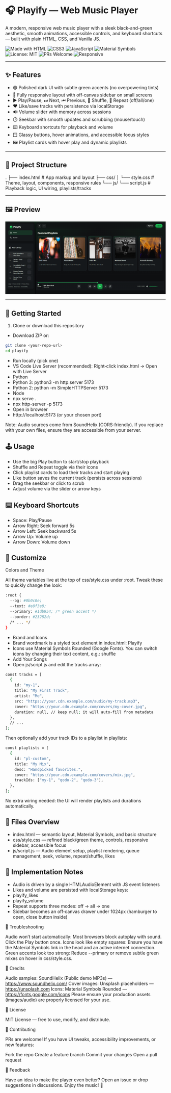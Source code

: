 # 🎧 Playify — Web Music Player

A modern, responsive web music player with a sleek black-and-green aesthetic, smooth animations, accessible controls, and keyboard shortcuts — built with plain HTML, CSS, and Vanilla JS.

![Made with HTML](https://img.shields.io/badge/HTML5-E44D26?logo=html5&logoColor=white)
![CSS3](https://img.shields.io/badge/CSS3-1572B6?logo=css3&logoColor=white)
![JavaScript](https://img.shields.io/badge/JavaScript-F7DF1E?logo=javascript&logoColor=black)
![Material Symbols](https://img.shields.io/badge/Material%20Symbols-1DB954?logo=google&logoColor=white&labelColor=0b0c0e)
![License: MIT](https://img.shields.io/badge/License-MIT-0b0c0e)
![PRs Welcome](https://img.shields.io/badge/PRs-welcome-brightgreen)
![Responsive](https://img.shields.io/badge/Responsive-Yes-1db954)

---

## ✨ Features

- 🟢 Polished dark UI with subtle green accents (no overpowering tints)
- 📱 Fully responsive layout with off‑canvas sidebar on small screens
- ▶️ Play/Pause, ⏭ Next, ⏮ Previous, 🔀 Shuffle, 🔁 Repeat (off/all/one)
- ❤️ Like/save tracks with persistence via localStorage
- 🔊 Volume slider with memory across sessions
- ⏱️ Seekbar with smooth updates and scrubbing (mouse/touch)
- ⌨️ Keyboard shortcuts for playback and volume
- 🪟 Glassy buttons, hover animations, and accessible focus styles
- 🖼️ Playlist cards with hover play and dynamic playlists

---

## 📂 Project Structure


. ├── index.html # App markup and layout ├── css/ │ └── style.css # Theme, layout, components, responsive rules └── js/ └── script.js # Playback logic, UI wiring, playlists/tracks


---
## 🖼️ Preview

  ![image](https://github.com/MdSaifAli063/Web-Music-Player/blob/22bdc9c10a8fdb83e0d89f7df1a07f8c7a7bc926/Screenshot%202025-09-19%20012537.png)

---
## 🚀 Getting Started

1) Clone or download this repository
- Download ZIP or:
```bash
git clone <your-repo-url>
cd playify
```
- Run locally (pick one)
- VS Code Live Server (recommended): Right‑click index.html → Open with Live Server
- Python
- Python 3: python3 -m http.server 5173
- Python 2: python -m SimpleHTTPServer 5173
- Node
- npx serve .
- npx http-server -p 5173
- Open in browser
- http://localhost:5173 (or your chosen port)
  
Note: Audio sources come from SoundHelix (CORS‑friendly). If you replace with your own files, ensure they are accessible from your server.

## 🕹️ Usage

- Use the big Play button to start/stop playback
- Shuffle and Repeat toggle via their icons
- Click playlist cards to load their tracks and start playing
- Like button saves the current track (persists across sessions)
- Drag the seekbar or click to scrub
- Adjust volume via the slider or arrow keys

## ⌨️ Keyboard Shortcuts

- Space: Play/Pause
- Arrow Right: Seek forward 5s
- Arrow Left: Seek backward 5s
- Arrow Up: Volume up
- Arrow Down: Volume down

## 🎨 Customize

Colors and Theme

All theme variables live at the top of css/style.css under :root. Tweak these to quickly change the look:

```bash
:root {
  --bg: #0b0c0e;
  --text: #e8f3e8;
  --primary: #1db954; /* green accent */
  --border: #23282d;
  /* ... */
}
```

- Brand and Icons
- Brand wordmark is a styled text element in index.html: Playify
- Icons use Material Symbols Rounded (Google Fonts). You can switch icons by changing their text content, e.g.: shuffle
- Add Your Songs
- Open js/script.js and edit the tracks array:

```bash
const tracks = [
  {
    id: "my-1",
    title: "My First Track",
    artist: "Me",
    src: "https://your.cdn.example.com/audio/my-track.mp3",
    cover: "https://your.cdn.example.com/covers/my-cover.jpg",
    duration: null, // keep null; it will auto-fill from metadata
  },
  // ...
];
```

Then optionally add your track IDs to a playlist in playlists:

```bash
const playlists = [
  {
    id: "pl-custom",
    title: "My Mix",
    desc: "Handpicked favorites.",
    cover: "https://your.cdn.example.com/covers/mix.jpg",
    trackIds: ["my-1", "qodo-2", "qodo-3"],
  },
];
```
No extra wiring needed: the UI will render playlists and durations automatically.

## 🧭 Files Overview

- index.html — semantic layout, Material Symbols, and basic structure
- css/style.css — refined black/green theme, controls, responsive sidebar, accessible focus
- js/script.js — Audio element setup, playlist rendering, queue management, seek, volume, repeat/shuffle, likes

## 🧩 Implementation Notes

- Audio is driven by a single HTMLAudioElement with JS event listeners
- Likes and volume are persisted with localStorage keys:
- playify_likes
- playify_volume
- Repeat supports three modes: off → all → one
- Sidebar becomes an off‑canvas drawer under 1024px (hamburger to open, close button inside)

🧪 Troubleshooting

Audio won’t start automatically: Most browsers block autoplay with sound. Click the Play button once.
Icons look like empty squares: Ensure you have the Material Symbols link in the head and an active internet connection.
Green accents look too strong: Reduce --primary or remove subtle green mixes on hover in css/style.css.

📜 Credits

Audio samples: SoundHelix (Public demo MP3s) — https://www.soundhelix.com/
Cover images: Unsplash placeholders — https://unsplash.com
Icons: Material Symbols Rounded — https://fonts.google.com/icons
Please ensure your production assets (images/audio) are properly licensed for your use.

📄 License

MIT License — free to use, modify, and distribute.

🤝 Contributing

PRs are welcome! If you have UI tweaks, accessibility improvements, or new features:

Fork the repo
Create a feature branch
Commit your changes
Open a pull request

💬 Feedback

Have an idea to make the player even better? Open an issue or drop suggestions in discussions. Enjoy the music! 🎵
